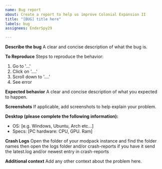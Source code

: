 ```yaml
---
name: Bug report
about: Create a report to help us improve Colonial Expansion II
title: "[BUG] title here"
labels: bug
assignees: EnderSpy29

---
```


**Describe the bug**
A clear and concise description of what the bug is.

**To Reproduce**
Steps to reproduce the behavior:
1. Go to '...'
2. Click on '....'
3. Scroll down to '....'
4. See error

**Expected behavior**
A clear and concise description of what you expected to happen.

**Screenshots**
If applicable, add screenshots to help explain your problem.

**Desktop (please complete the following information):**
 - OS: [e.g. Windows, Ubuntu, Arch etc...]
 - Specs: [PC hardware: CPU, GPU. Ram]

**Crash Logs**
Open the folder of your modpack instance and find the folder names
then open the logs folder and/or crash-reports if you have it
send the latest.log and/or newest entry in crash-reports

**Additional context**
Add any other context about the problem here.
